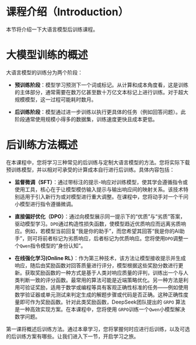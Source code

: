 # 课程介绍（Introduction）
本节将介绍一下大语言模型后训练课程。

# 大模型训练的概述
大语言模型的训练分为两个阶段：

- **预训练阶段**：模型学习预测下一个词或标记。从计算和成本角度看，这是训练的主体部分，通常需要在数万亿甚至数十万亿文本标记上进行训练。对于超大规模模型，这一过程可能耗时数月。

- **后训练阶段**：模型通过进一步训练以执行更具体的任务（例如回答问题）。此阶段通常使用规模小得多的数据集，训练速度更快且成本更低。

# 后训练方法概述

在本课程中，您将学习三种常见的后训练与定制大语言模型的方法。您将实际下载预训练模型，并以相对可承受的计算成本自行进行后训练。具体内容包括：

 - **监督微调（SFT）**：通过带标注的提示-响应对训练模型，使其学会遵循指令或使用工具，核心在于让模型模仿输入提示与输出响应间的映射关系。该技术特别适用于引入新行为或对模型进行重大调整。在课程中，您将动手对一个千问小模型进行指令遵循微调。

- **直接偏好优化（DPO）**：通过向模型展示同一提示下的“优质”与“劣质”答案，驱动模型学习。`DPO`通过构造性损失函数，使模型趋近优质响应而远离劣质响应。例如，若模型当前回复“我是你的助手”，而您希望其回答“我是你的AI助手”，则可将前者标记为劣质响应，后者标记为优质响应。您将使用`DPO`调整一个`Qwen`指令模型的“身份认知”。

- **在线强化学习(Online RL）**：作为第三种技术，该方法让模型接收提示并生成响应，随后由奖励函数对回答质量进行评分，模型根据这些奖励分数进行更新。获取奖励函数的一种方式是基于人类对响应质量的评判，训练出一个与人类判断一致的评分函数。最常用的算法可能是近端策略优化。另一种方法是利用可验证奖励，适用于数学或编程等具有客观正确性标准的任务——例如使用数学验证器或单元测试来判定生成的解题步骤或代码是否正确。这种正确性度量即可作为奖励函数。针对此类奖励函数，DeepSeek团队提出的 `GRPO` 算法是一种高效实现方案。在本课程中，您将使用 `GRPO`训练一个`Qwen`小模型解决数学问题。

第一课将概述后训练方法。通过本章学习，您将掌握何时应进行后训练，以及可选的后训练方案有哪些。让我们进入下一节，开启学习之旅。